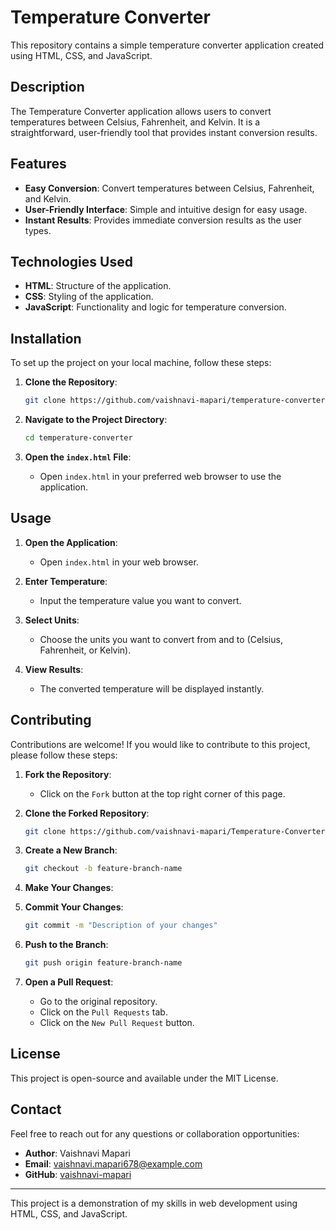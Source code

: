 # Temperature Converter

This repository contains a simple temperature converter application created using HTML, CSS, and JavaScript.

## Description

The Temperature Converter application allows users to convert temperatures between Celsius, Fahrenheit, and Kelvin. It is a straightforward, user-friendly tool that provides instant conversion results.

## Features

- **Easy Conversion**: Convert temperatures between Celsius, Fahrenheit, and Kelvin.
- **User-Friendly Interface**: Simple and intuitive design for easy usage.
- **Instant Results**: Provides immediate conversion results as the user types.

## Technologies Used

- **HTML**: Structure of the application.
- **CSS**: Styling of the application.
- **JavaScript**: Functionality and logic for temperature conversion.

## Installation

To set up the project on your local machine, follow these steps:

1. **Clone the Repository**: 
   ```bash
   git clone https://github.com/vaishnavi-mapari/temperature-converter.git
   ```

2. **Navigate to the Project Directory**: 
   ```bash
   cd temperature-converter
   ```

3. **Open the `index.html` File**: 
   - Open `index.html` in your preferred web browser to use the application.

## Usage

1. **Open the Application**:
   - Open `index.html` in your web browser.

2. **Enter Temperature**:
   - Input the temperature value you want to convert.

3. **Select Units**:
   - Choose the units you want to convert from and to (Celsius, Fahrenheit, or Kelvin).

4. **View Results**:
   - The converted temperature will be displayed instantly.

## Contributing

Contributions are welcome! If you would like to contribute to this project, please follow these steps:

1. **Fork the Repository**:
   - Click on the `Fork` button at the top right corner of this page.

2. **Clone the Forked Repository**:
   ```bash
   git clone https://github.com/vaishnavi-mapari/Temperature-Converter.git
   ```

3. **Create a New Branch**:
   ```bash
   git checkout -b feature-branch-name
   ```

4. **Make Your Changes**:

5. **Commit Your Changes**:
   ```bash
   git commit -m "Description of your changes"
   ```

6. **Push to the Branch**:
   ```bash
   git push origin feature-branch-name
   ```

7. **Open a Pull Request**:
   - Go to the original repository.
   - Click on the `Pull Requests` tab.
   - Click on the `New Pull Request` button.

## License

This project is open-source and available under the MIT License.

## Contact

Feel free to reach out for any questions or collaboration opportunities:

- **Author**: Vaishnavi Mapari
- **Email**: vaishnavi.mapari678@example.com
- **GitHub**: [vaishnavi-mapari](https://github.com/vaishnavi-mapari)

---

This project is a demonstration of my skills in web development using HTML, CSS, and JavaScript.
```
